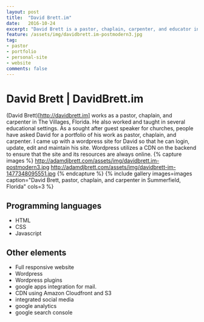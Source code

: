 ```yaml
---
layout: post
title:  "David Brett.im"
date:   2016-10-24
excerpt: "David Brett is a pastor, chaplain, carpenter, and educator in Central Florida."
feature: /assets/img/davidbrett.im-postmodern3.jpg
tag:
- pastor
- portfolio
- personal-site
- website
comments: false
---
```

<meta property="article:author" content="https://www.facebook.com/adamdjbrett" />

# David Brett | DavidBrett.im
(David Brett)[http://davidbrett.im] works as a pastor, chaplain, and carpenter in The Villages, Florida. He also worked and taught in several educational settings. 
As a sought after guest speaker for churches, people have asked David for a portfolio of his work as pastor, chaplain, and carpenter. I came up with a wordpress site for David so that he can login, update, edit and maintain his site. Wordpress utilizes a CDN on the backend to ensure that the site and its resources are always online.
{% capture images %}
	http://adamdjbrett.com/assets/img/davidbrett.im-postmodern3.jpg
	http://adamdjbrett.com/assets/img/davidbrett-im-1477348095551.jpg
{% endcapture %}
{% include gallery images=images caption="David Brett, pastor, chaplain, and carpenter in Summerfield, Florida" cols=3 %}

## Programming languages
* HTML
* CSS
* Javascript


## Other elements
* Full responsive website
* Wordpress
* Wordpress plugins
* google apps integration for mail.
* CDN using Amazon Cloudfront and S3
* integrated social media
* google analytics
* google search console
 

